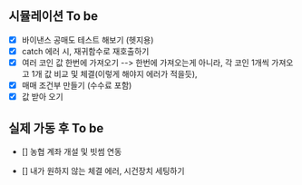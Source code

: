 ## 시뮬레이션 To be

- [x] 바이낸스 공매도 테스트 해보기 (헷지용)
- [x] catch 에러 시, 재귀함수로 재호출하기
- [x] 여러 코인 값 한번에 가져오기 --> 한번에 가져오는게 아니라, 각 코인 1개씩 가져오고 1개 값 비교 및 체결(이렇게 해야지 에러가 적을듯),
- [x] 매매 조건부 만들기 (수수료 포함)
- [x] 값 받아 오기

## 실제 가동 후 To be

- [] 농협 계좌 개설 및 빗썸 연동

- [] 내가 원하지 않는 체결 에러, 시건장치 세팅하기
